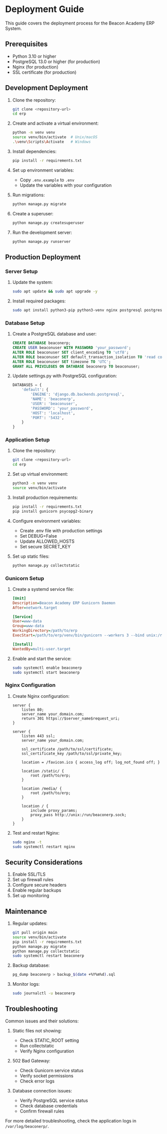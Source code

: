 # Deployment Guide

This guide covers the deployment process for the Beacon Academy ERP System.

## Prerequisites

- Python 3.10 or higher
- PostgreSQL 13.0 or higher (for production)
- Nginx (for production)
- SSL certificate (for production)

## Development Deployment

1. Clone the repository:
   ```bash
   git clone <repository-url>
   cd erp
   ```

2. Create and activate a virtual environment:
   ```bash
   python -m venv venv
   source venv/bin/activate  # Unix/macOS
   .\venv\Scripts\Activate   # Windows
   ```

3. Install dependencies:
   ```bash
   pip install -r requirements.txt
   ```

4. Set up environment variables:
   - Copy `.env.example` to `.env`
   - Update the variables with your configuration

5. Run migrations:
   ```bash
   python manage.py migrate
   ```

6. Create a superuser:
   ```bash
   python manage.py createsuperuser
   ```

7. Run the development server:
   ```bash
   python manage.py runserver
   ```

## Production Deployment

### Server Setup

1. Update the system:
   ```bash
   sudo apt update && sudo apt upgrade -y
   ```

2. Install required packages:
   ```bash
   sudo apt install python3-pip python3-venv nginx postgresql postgresql-contrib
   ```

### Database Setup

1. Create a PostgreSQL database and user:
   ```sql
   CREATE DATABASE beaconerp;
   CREATE USER beaconuser WITH PASSWORD 'your_password';
   ALTER ROLE beaconuser SET client_encoding TO 'utf8';
   ALTER ROLE beaconuser SET default_transaction_isolation TO 'read committed';
   ALTER ROLE beaconuser SET timezone TO 'UTC';
   GRANT ALL PRIVILEGES ON DATABASE beaconerp TO beaconuser;
   ```

2. Update settings.py with PostgreSQL configuration:
   ```python
   DATABASES = {
       'default': {
           'ENGINE': 'django.db.backends.postgresql',
           'NAME': 'beaconerp',
           'USER': 'beaconuser',
           'PASSWORD': 'your_password',
           'HOST': 'localhost',
           'PORT': '5432',
       }
   }
   ```

### Application Setup

1. Clone the repository:
   ```bash
   git clone <repository-url>
   cd erp
   ```

2. Set up virtual environment:
   ```bash
   python3 -m venv venv
   source venv/bin/activate
   ```

3. Install production requirements:
   ```bash
   pip install -r requirements.txt
   pip install gunicorn psycopg2-binary
   ```

4. Configure environment variables:
   - Create .env file with production settings
   - Set DEBUG=False
   - Update ALLOWED_HOSTS
   - Set secure SECRET_KEY

5. Set up static files:
   ```bash
   python manage.py collectstatic
   ```

### Gunicorn Setup

1. Create a systemd service file:
   ```ini
   [Unit]
   Description=Beacon Academy ERP Gunicorn Daemon
   After=network.target

   [Service]
   User=www-data
   Group=www-data
   WorkingDirectory=/path/to/erp
   ExecStart=/path/to/erp/venv/bin/gunicorn --workers 3 --bind unix:/run/beaconerp.sock beaconerp.wsgi:application

   [Install]
   WantedBy=multi-user.target
   ```

2. Enable and start the service:
   ```bash
   sudo systemctl enable beaconerp
   sudo systemctl start beaconerp
   ```

### Nginx Configuration

1. Create Nginx configuration:
   ```nginx
   server {
       listen 80;
       server_name your_domain.com;
       return 301 https://$server_name$request_uri;
   }

   server {
       listen 443 ssl;
       server_name your_domain.com;

       ssl_certificate /path/to/ssl/certificate;
       ssl_certificate_key /path/to/ssl/private_key;

       location = /favicon.ico { access_log off; log_not_found off; }
       
       location /static/ {
           root /path/to/erp;
       }

       location /media/ {
           root /path/to/erp;
       }

       location / {
           include proxy_params;
           proxy_pass http://unix:/run/beaconerp.sock;
       }
   }
   ```

2. Test and restart Nginx:
   ```bash
   sudo nginx -t
   sudo systemctl restart nginx
   ```

## Security Considerations

1. Enable SSL/TLS
2. Set up firewall rules
3. Configure secure headers
4. Enable regular backups
5. Set up monitoring

## Maintenance

1. Regular updates:
   ```bash
   git pull origin main
   source venv/bin/activate
   pip install -r requirements.txt
   python manage.py migrate
   python manage.py collectstatic
   sudo systemctl restart beaconerp
   ```

2. Backup database:
   ```bash
   pg_dump beaconerp > backup_$(date +%Y%m%d).sql
   ```

3. Monitor logs:
   ```bash
   sudo journalctl -u beaconerp
   ```

## Troubleshooting

Common issues and their solutions:

1. Static files not showing:
   - Check STATIC_ROOT setting
   - Run collectstatic
   - Verify Nginx configuration

2. 502 Bad Gateway:
   - Check Gunicorn service status
   - Verify socket permissions
   - Check error logs

3. Database connection issues:
   - Verify PostgreSQL service status
   - Check database credentials
   - Confirm firewall rules

For more detailed troubleshooting, check the application logs in `/var/log/beaconerp/`.
